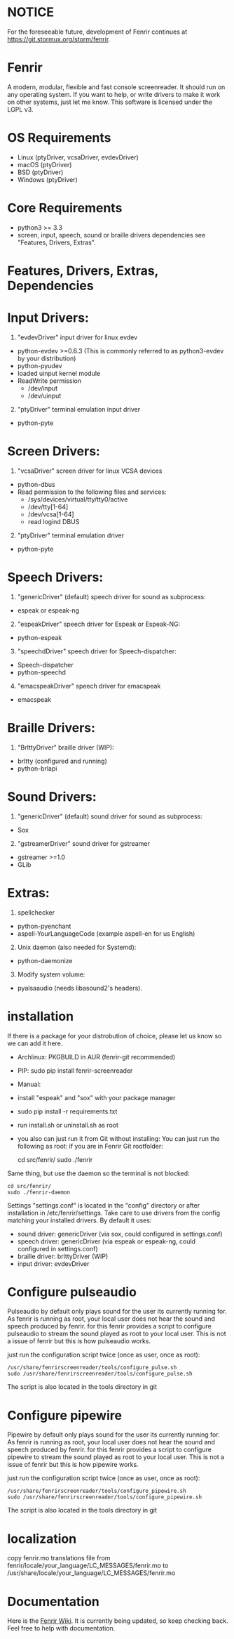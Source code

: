 # NOTICE

For the foreseeable future, development of Fenrir continues at <https://git.stormux.org/storm/fenrir>.


# Fenrir

A modern, modular, flexible and fast console screenreader.
It should run on any operating system. If you want to help, or write drivers to make it work on other systems, just let me know. 
This software is licensed under the LGPL v3.


# OS Requirements

- Linux (ptyDriver, vcsaDriver, evdevDriver)
- macOS (ptyDriver)
- BSD (ptyDriver)
- Windows (ptyDriver)


# Core Requirements

- python3 >= 3.3
- screen, input, speech, sound or braille drivers dependencies see "Features, Drivers, Extras".


# Features, Drivers, Extras, Dependencies

# Input Drivers:
1. "evdevDriver" input driver for linux evdev
  - python-evdev >=0.6.3 (This is commonly referred to as python3-evdev by your distribution)
  - python-pyudev
  - loaded uinput kernel module
  - ReadWrite permission 
    - /dev/input
    - /dev/uinput
2. "ptyDriver" terminal emulation input driver
  - python-pyte


# Screen Drivers:

1. "vcsaDriver" screen driver for linux VCSA devices
  - python-dbus
  - Read permission to the following files and services:
    - /sys/devices/virtual/tty/tty0/active
    - /dev/tty[1-64]
    - /dev/vcsa[1-64]
    - read logind DBUS
2. "ptyDriver" terminal emulation driver
  - python-pyte
  

# Speech Drivers:

1. "genericDriver" (default) speech driver for sound as subprocess:
  - espeak or espeak-ng
2. "espeakDriver" speech driver for Espeak or Espeak-NG:
  - python-espeak
3. "speechdDriver" speech driver for Speech-dispatcher:
  - Speech-dispatcher
  - python-speechd
4. "emacspeakDriver" speech driver for emacspeak
  - emacspeak


# Braille Drivers:

1. "BrlttyDriver" braille driver (WIP):
  - brltty (configured and running)
  - python-brlapi


# Sound Drivers:

1. "genericDriver" (default) sound driver for sound as subprocess:
  - Sox
2. "gstreamerDriver" sound driver for gstreamer
  - gstreamer >=1.0
  - GLib


# Extras:

1. spellchecker
  - python-pyenchant
  - aspell-YourLanguageCode (example aspell-en for us English)
2. Unix daemon (also needed for Systemd):
  - python-daemonize
3. Modify system volume:
  - pyalsaaudio (needs libasound2's headers).


# installation

If there is a package for your distrobution of choice, please let us know so we can add it here.

- Archlinux: PKGBUILD in AUR (fenrir-git recommended)
- PIP: sudo pip install fenrir-screenreader
- Manual:
 - install "espeak" and "sox" with your package manager
 - sudo pip install -r requirements.txt 
 - run install.sh or uninstall.sh as root
- you also can just run it from Git without installing:
You can just run the following as root:
if you are in Fenrir Git rootfolder:

    cd src/fenrir/
    sudo ./fenrir

Same thing, but use the daemon so the terminal is not blocked:

    cd src/fenrir/
    sudo ./fenrir-daemon

Settings "settings.conf" is located in the "config" directory or after installation in /etc/fenrir/settings.
Take care to use drivers from the config matching your installed drivers. 
By default it uses:
- sound driver: genericDriver (via sox, could configured in settings.conf)
- speech driver: genericDriver (via espeak or espeak-ng, could configured in settings.conf)
- braille driver: brlttyDriver (WIP)
- input driver: evdevDriver


# Configure pulseaudio

Pulseaudio by default only plays sound for the user its currently running for. As fenrir is running as root, your local user does not hear the sound and speech produced by fenrir.
for this fenrir provides a script to configure pulseaudio to stream the sound played as root to your local user. This is not a issue of fenrir but this is how pulseaudio works.

just run the configuration script twice (once as user, once as root):

    /usr/share/fenrirscreenreader/tools/configure_pulse.sh
    sudo /usr/share/fenrirscreenreader/tools/configure_pulse.sh

The script is also located in the tools directory in git


# Configure pipewire

Pipewire by default only plays sound for the user its currently running for. As fenrir is running as root, your local user does not hear the sound and speech produced by fenrir.
for this fenrir provides a script to configure pipewire to stream the sound played as root to your local user. This is not a issue of fenrir but this is how pipewire works.

just run the configuration script twice (once as user, once as root):

    /usr/share/fenrirscreenreader/tools/configure_pipewire.sh
    sudo /usr/share/fenrirscreenreader/tools/configure_pipewire.sh

The script is also located in the tools directory in git

# localization
copy fenrir.mo translations file  from fenrir/locale/your_language/LC_MESSAGES/fenrir.mo to /usr/share/locale/your_language/LC_MESSAGES/fenrir.mo

 
# Documentation

Here is the [Fenrir Wiki](https://github.com/chrys87/fenrir/wiki). It is currently being updated, so keep checking back. Feel free to help with documentation.
